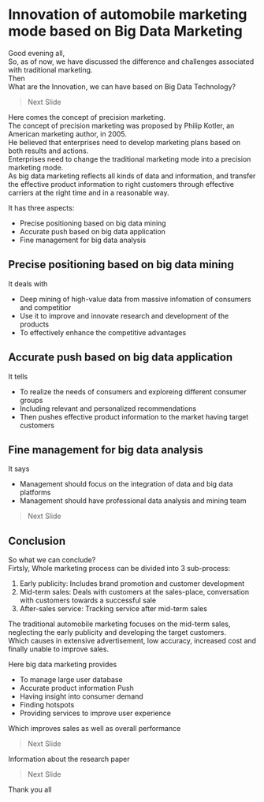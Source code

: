 # Innovation of automobile marketing mode based on Big Data Marketing
Good evening all, <br/>
So, as of now, we have discussed the difference and challenges associated with traditional marketing. <br/>
Then <br/>
What are the Innovation, we can have based on Big Data Technology? <br/>

> Next Slide

Here comes the concept of precision marketing. <br/>
The concept of precision marketing was proposed by Philip Kotler, an American marketing author, in 2005. <br/>
He believed that enterprises need to develop marketing plans based on both results and actions. <br/> 
Enterprises need to change the traditional marketing mode into a precision marketing mode. <br/>
As big data marketing reflects all kinds of data and information, and transfer the effective product information
to right customers through effective carriers at the right time and in a reasonable way.

It has three aspects:
- Precise positioning based on big data mining
- Accurate push based on big data application
- Fine management for big data analysis

## Precise positioning based on big data mining
It deals with
- Deep mining of high-value data from massive infomation of consumers and competitior
- Use it to improve and innovate research and development of the products
- To effectively enhance the competitive advantages

## Accurate push based on big data application
It tells
- To realize the needs of consumers and exploreing different consumer groups
- Including relevant and personalized recommendations
- Then pushes effective product information to the market having target customers

## Fine management for big data analysis
It says
- Management should focus on the integration of data and big data platforms
- Management should have professional data analysis and mining team

> Next Slide

## Conclusion
So what we can conclude? <br/> 
Firtsly, Whole marketing process can be divided into 3 sub-process: 
1) Early publicity: Includes brand promotion and customer development
2) Mid-term sales: Deals with customers at the sales-place, conversation with customers towards a successful sale
3) After-sales service: Tracking service after mid-term sales

The traditional automobile marketing focuses on the mid-term sales, neglecting the early publicity and developing
the target customers. <br/> 
Which causes in extensive advertisement, low accuracy, increased cost and finally unable to improve sales. <br/>

Here big data marketing provides
- To manage large user database
- Accurate product information Push
- Having insight into consumer demand
- Finding hotspots
- Providing services to improve user experience

Which improves sales as well as overall performance <br/>

> Next Slide

Information about the research paper <br/>

> Next Slide

Thank you all
